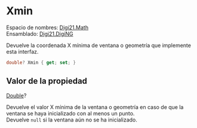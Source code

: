 # Xmin

Espacio de nombres: [Digi21.Math](../../)  
Ensamblado: [Digi21.DigiNG](../../../)

Devuelve la coordenada X mínima de ventana o geometría que implemente esta interfaz.

```csharp
double? Xmin { get; set; }
```

## Valor de la propiedad

[Double](https://docs.microsoft.com/en-us/dotnet/api/system.double?view=net-5.0)?

Devuelve el valor X mínima de la ventana o geometría en caso de que la ventana se haya inicializado con al menos un punto.  
Devuelve `null` si la ventana aún no se ha inicializado.

